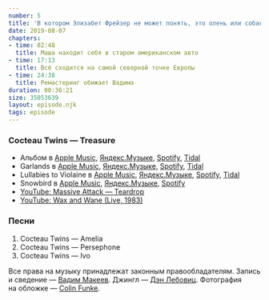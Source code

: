 ```yaml
---
number: 5
title: 'В котором Элизабет Фрейзер не может понять, это олень или собака'
date: 2019-08-07
chapters:
- time: 02:48
  title: Маша находит себя в старом американском авто
- time: 17:13
  title: Всё сходится на самой северной точке Европы
- time: 24:38
  title: Ремастеринг обижает Вадима
duration: 00:36:21
size: 35053639
layout: episode.njk
tags: episode
---
```


### Cocteau Twins — Treasure

- Альбом в
  [Apple Music](https://music.apple.com/album/1027469081),
  [Яндекс.Музыке](https://music.yandex.ru/album/2899907),
  [Spotify](https://open.spotify.com/album/5N2tixSCaFkwdtJIG0jQmi),
  [Tidal](https://tidal.com/browse/album/49794652)
- Garlands в
  [Apple Music](https://music.apple.com/album/427937530),
  [Яндекс.Музыке](https://music.yandex.ru/album/709334),
  [Spotify](https://open.spotify.com/album/1hOKdXqKBxmUPZWBGgTtnU),
  [Tidal](https://tidal.com/browse/album/2206406)
- Lullabies to Violaine в
  [Apple Music](https://music.apple.com/album/311000245),
  [Яндекс.Музыке](https://music.yandex.ru/album/709461),
  [Spotify](https://open.spotify.com/album/71vxSAuk33JVZOxaO26YUT),
  [Tidal](https://tidal.com/browse/album/58085228)
- Snowbird в
  [Apple Music](https://music.apple.com/album/768296439),
  [Яндекс.Музыке](https://music.yandex.ru/album/7019650),
  [Spotify](https://open.spotify.com/album/1r3fbKQVt5WA199RCIPqc7)
- [YouTube: Massive Attack — Teardrop](https://youtu.be/u7K72X4eo_s)
- [YouTube: Wax and Wane (Live, 1983)](https://youtu.be/rLtuBDqwS0g)

### Песни

1. Cocteau Twins — Amelia
2. Cocteau Twins — Persephone
3. Cocteau Twins — Ivo

Все права на музыку принадлежат законным правообладателям. Запись и сведение — [Вадим Макеев](https://twitter.com/pepelsbey). Джингл — [Дэн Лебовиц](https://www.youtube.com/channel/UC38A5qHrlc_Zgua7vL4b96w). Фотография на обложке — [Colin Funke](https://unsplash.com/photos/8WCNQPEQN00).
